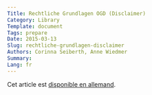 ```yaml
---
Title: Rechtliche Grundlagen OGD (Disclaimer)
Category: Library
Template: document
Tags: prepare
Date: 2015-03-13
Slug: rechtliche-grundlagen-disclaimer
Authors: Corinna Seiberth, Anne Wiedmer
Summary:
Lang: fr
---
```


Cet article est [disponible en allemand](/de/library/rechtliche-grundlagen-disclaimer).

